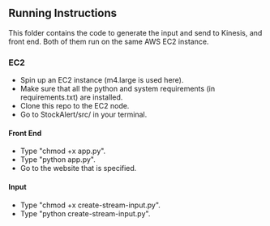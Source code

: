 ## Running Instructions
This folder contains the code to generate the input and send to Kinesis, and front end. Both of them run on the same AWS EC2 instance.

### EC2
* Spin up an EC2 instance (m4.large is used here). 
* Make sure that all the python and system requirements (in requirements.txt) are installed.
* Clone this repo to the EC2 node. 
* Go to StockAlert/src/ in your terminal.

#### Front End
* Type "chmod +x app.py".
* Type "python app.py".
* Go to the website that is specified. 

#### Input
* Type "chmod +x create-stream-input.py".
* Type "python create-stream-input.py".
